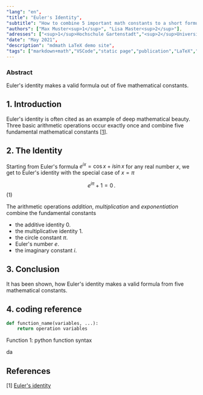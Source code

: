 ```yaml
---
"lang": "en",
"title": "Euler's Identity",
"subtitle": "How to combine 5 important math constants to a short formula",
"authors": ["Max Muster<sup>1</sup>", "Lisa Master<sup>2</sup>"],
"adresses": ["<sup>1</sup>Hochschule Gartenstadt","<sup>2</sup>Universität Übersee"],
"date": "May 2021",
"description": "mdmath LaTeX demo site",
"tags": ["markdown+math","VSCode","static page","publication","LaTeX","math"]
---
```

### Abstract

Euler's identity makes a valid formula out of five mathematical constants.

## 1. Introduction

Euler's identity is often cited as an example of deep mathematical beauty.
Three basic arithmetic operations occur exactly once and combine five fundamental mathematical constants [[1](#1)].

## 2. The Identity

Starting from Euler's formula $e^{ix}=\cos x + i\sin x$ for any real number $x$, we get to Euler's identity with the special case of $x = \pi$

$$ e^{i\pi}+1=0\,. $$ (1)

The arithmetic operations *addition*, *multiplication* and *exponentiation* combine the fundamental constants 

* the additive identity $0$.
* the multiplicative identity $1$.
* the circle constant $\pi$.
* Euler's number $e$.
* the imaginary constant $i$.

## 3. Conclusion

It has been shown, how Euler's identity makes a valid formula from five mathematical constants.

## 4. coding reference 

```python
def function_name(variables, ...):
    return operation variables

```
<figcaption> Function 1: python function syntax </figcaption>

da


## References

<span id='1'>[1]  [Euler's identity](https://en.wikipedia.org/wiki/Euler%27s_identity)